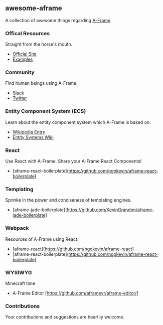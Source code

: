 ## awesome-aframe

A collection of awesome things regarding [A-Frame](https://github.com/aframevr/aframe).

### Offical Resources

Straight from the horse's mouth.

- [Official Site](https://aframevr.io)
- [Examples](http://aframevr.github.io/aframe/examples/)

### Community

Find human beings using A-Frame.

- [Slack](https://aframevr.slack.com)
- [Twitter](https://twitter.com/aframevr)

### Entity Component System (ECS)

Learn about the entity component system which A-Frame is based on.

- [Wikipedia Entry](https://en.wikipedia.org/wiki/Entity_component_system)
- [Entity Systems Wiki](http://entity-systems.wikidot.com/)

### React

Use React with A-Frame. Share your A-Frame React Components!

- [aframe-react-boilerplate](https://github.com/ngokevin/aframe-react-boilerplate]

### Templating

Sprinke in the power and conciseness of templating engines.

- [aframe-jade-boilerplate](https://github.com/KevinGrandon/aframe-jade-boilerplate]

### Webpack

Resources of A-Frame using React.

- [aframe-react](https://github.com/ngokevin/aframe-react]
- [aframe-react-boilerplate](https://github.com/ngokevin/aframe-react-boilerplate]

### WYSIWYG

Minecraft time

- A-Frame Editor [https://github.com/aframevr/aframe-editor/]

### Contributions

Your contributions and suggestions are heartily welcome.
